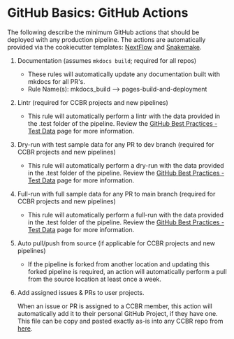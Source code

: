 # GitHub Basics: GitHub Actions

The following describe the minimum GitHub actions that should be deployed with any production pipeline. The actions are automatically provided via the cookiecutter templates: [NextFlow](https://github.com/CCBR/CCBR_NextflowPipelineCookiecutter) and [Snakemake](https://github.com/CCBR/CCBR_SnakemakePipelineCookiecutter).

1. Documentation (assumes `mkdocs build`; required for all repos)

    - These rules will automatically update any documentation built with mkdocs for all PR's.
    - Rule Name(s): mkdocs_build --> pages-build-and-deployment

2. Lintr (required for CCBR projects and new pipelines)
    - This rule will automatically perform a lintr with the data provided in the .test folder of the pipeline. Review the [GitHub Best Practices - Test Data](https://ccbr.github.io/HowTos/GitHub/sop_testdata/) page for more information.

3. Dry-run with test sample data for any PR to dev branch (required for CCBR projects and new pipelines)

    - This rule will automatically perform a dry-run with the data provided in the .test folder of the pipeline. Review the [GitHub Best Practices - Test Data](https://ccbr.github.io/HowTos/GitHub/sop_testdata/) page for more information.

4. Full-run with full sample data for any PR to main branch (required for CCBR projects and new pipelines)
    - This rule will automatically perform a full-run with the data provided in the .test folder of the pipeline. Review the [GitHub Best Practices - Test Data](https://ccbr.github.io/HowTos/GitHub/sop_testdata/) page for more information.

5. Auto pull/push from source (if applicable for CCBR projects and new pipelines)
    - If the pipeline is forked from another location and updating this forked pipeline is required, an action will automatically perform a pull from the source location at least once a week.

6. Add assigned issues & PRs to user projects.

    When an issue or PR is assigned to a CCBR member, this action will automatically add it to their personal GitHub Project, if they have one.
    This file can be copy and pasted exactly as-is into any CCBR repo from [here](https://github.com/CCBR/CCBR_NextflowTemplate/blob/main/.github/workflows/projects.yml).
